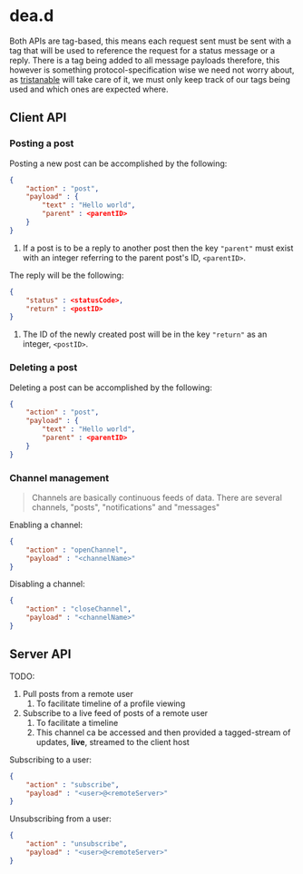 # dea.d

Both APIs are tag-based, this means each request sent must be sent with a tag that will be used to reference the request for a status message or a reply. There is a tag being added to all message payloads therefore, this however is something protocol-specification wise we need not worry about, as [tristanable](https://github.com/deavmi/tristanable) will take care of it, we must only keep track of our tags being used and which ones are expected where.

## Client API

### Posting a post

Posting a new post can be accomplished by the following:

```json
{
    "action" : "post",
    "payload" : {
        "text" : "Hello world",
        "parent" : <parentID>
    }
}
```

1. If a post is to be a reply to another post then the key `"parent"` must exist with an integer referring to the parent post's ID, `<parentID>`.

The reply will be the following:

```json
{
	"status" : <statusCode>,
	"return" : <postID>
}
```

1. The ID of the newly created post will be in the key `"return"` as an integer, `<postID>`.

### Deleting a post

Deleting a post can be accomplished by the following:

```json
{
    "action" : "post",
    "payload" : {
        "text" : "Hello world",
        "parent" : <parentID>
    }
}
```

### Channel management

> Channels are basically continuous feeds of data. There are several channels, "posts", "notifications" and "messages"

Enabling a channel:

```json
{
	"action" : "openChannel",
	"payload" : "<channelName>"
}
```

Disabling a channel:

```json
{
	"action" : "closeChannel",
	"payload" : "<channelName>"
}
```

## Server API

TODO:

1. Pull posts from a remote user
	1. To facilitate timeline of a profile viewing
2. Subscribe to a live feed of posts of a remote user
	1. To facilitate a timeline
	2. This channel ca be accessed and then provided a tagged-stream of updates, **live**, streamed to the client host


Subscribing to a user:

```json
{
	"action" : "subscribe",
	"payload" : "<user>@<remoteServer>"
}
```

Unsubscribing from a user:

```json
{
	"action" : "unsubscribe",
	"payload" : "<user>@<remoteServer>"
}
```
